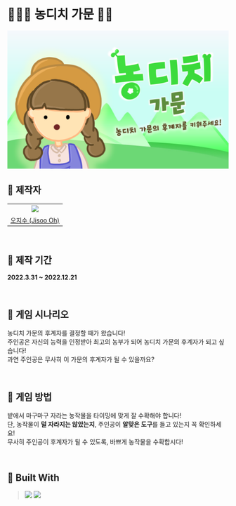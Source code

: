 # 👩🏻‍🌾 농디치 가문 🥕🌾

<img src = "https://github.com/5jisoo/Save-Nongdici/blob/main/image/horiz.png?raw=true"/>
<br>

## 🌾 제작자

<table align = "center">
  <tr align = "center">
    <td><a href="https://github.com/5jisoo"><img src="https://avatars.githubusercontent.com/u/96935231?v=4" width=300></a></td>
  </tr>
  <tr align = "center">
    <td><a href = "https://github.com/5jisoo">오지수 (Jisoo Oh)</a></td>
  </tr>

</table>
<br>

## 🌾 제작 기간
**2022.3.31 ~ 2022.12.21**


<br>

## 🌾 게임 시나리오

농디치 가문의 후계자를 결정할 때가 왔습니다!<br>
주인공은 자신의 능력을 인정받아 최고의 농부가 되어 농디치 가문의 후계자가 되고 싶습니다! <br>
과연 주인공은 무사히 이 가문의 후계자가 될 수 있을까요?

<br>

## 🌾 게임 방법

밭에서 마구마구 자라는 농작물을 타이밍에 맞게 잘 수확해야 합니다! <br>
단, 농작물이 **덜 자라지는 않았는지**, 주인공이 **알맞은 도구**를 들고 있는지 꼭 확인하세요!<br>
무사히 주인공이 후계자가 될 수 있도록, 바쁘게 농작물을 수확합시다!

<br>

## 🌾 Built With
> <img src="https://img.shields.io/badge/Unity-FFFFFF?style=for-the-badge&logo=Unity&logoColor=black"/>
>
> <img src="https://img.shields.io/badge/C Sharp-239120?style=for-the-badge&logo=C Sharp&logoColor=white"/>



